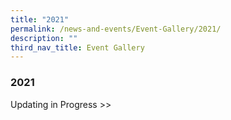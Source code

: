 ```yaml
---
title: "2021"
permalink: /news-and-events/Event-Gallery/2021/
description: ""
third_nav_title: Event Gallery
---
```

### 2021

Updating in Progress >>